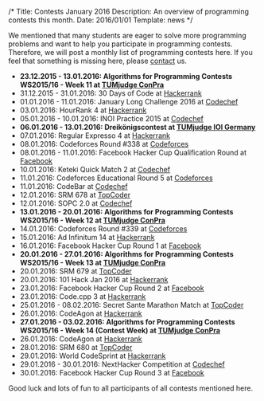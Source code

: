 /*
Title: Contests January 2016
Description: An overview of programming contests this month.
Date: 2016/01/01
Template: news
*/

We mentioned that many students are eager to solve more programming problems and want to help you participate in programming contests. Therefore, we will post a monthly list of programming contests here. If you feel that something is missing here, please [contact](/contact) us.

* **23.12.2015 - 13.01.2016: Algorithms for Programming Contests WS2015/16 - Week 11 at [TUMjudge ConPra](/conpra/)**
* 31.12.2015 - 31.01.2016: 30 Days of Code at [Hackerrank](https://www.hackerrank.com)
* 01.01.2016 - 11.01.2016: January Long Challenge 2016 at [Codechef](https://www.codechef.com)
* 03.01.2016: HourRank 4 at [Hackerrank](https://www.hackerrank.com)
* 05.01.2016 - 10.01.2016: INOI Practice 2015 at [Codechef](https://www.codechef.com)
* **06.01.2016 - 13.01.2016: Dreikönigscontest at [TUMjudge IOI Germany](/ioide/)**
* 07.01.2016: Regular Expresso 4 at [Hackerrank](https://www.hackerrank.com)
* 08.01.2016: Codeforces Round #338 at [Codeforces](http://www.codeforces.com)
* 08.01.2016 - 11.01.2016: Facebook Hacker Cup Qualification Round at [Facebook](https://www.facebook.com/hackercup)
* 10.01.2016: Keteki Quick Match 2 at [Codechef](https://www.codechef.com)
* 11.01.2016: Codeforces Educational Round 5 at [Codeforces](http://www.codeforces.com)
* 11.01.2016: CodeBar at [Codechef](https://www.codechef.com)
* 12.01.2016: SRM 678 at [TopCoder](https://www.topcoder.com)
* 12.01.2016: SOPC 2.0 at [Codechef](https://www.codechef.com)
* **13.01.2016 - 20.01.2016: Algorithms for Programming Contests WS2015/16 - Week 12 at [TUMjudge ConPra](/conpra/)**
* 14.01.2016: Codeforces  Round #339 at [Codeforces](http://www.codeforces.com)
* 15.01.2016: Ad Infinitum 14 at [Hackerrank](https://www.hackerrank.com)
* 16.01.2016: Facebook Hacker Cup Round 1 at [Facebook](https://www.facebook.com/hackercup)
* **20.01.2016 - 27.01.2016: Algorithms for Programming Contests WS2015/16 - Week 13 at [TUMjudge ConPra](/conpra/)**
* 20.01.2016: SRM 679 at [TopCoder](https://www.topcoder.com)
* 20.01.2016: 101 Hack Jan 2016 at [Hackerrank](https://www.hackerrank.com)
* 23.01.2016: Facebook Hacker Cup Round 2 at [Facebook](https://www.facebook.com/hackercup)
* 23.01.2016: Code.cpp 3 at [Hackerrank](https://www.hackerrank.com)
* 25.01.2016 - 08.02.2016: Secret Sante Marathon Match at [TopCoder](https://www.topcoder.com)
* 26.01.2016: CodeAgon at [Hackerrank](https://www.hackerrank.com)
* **27.01.2016 - 03.02.2016: Algorithms for Programming Contests WS2015/16 - Week 14 (Contest Week) at [TUMjudge ConPra](/conpra/)**
* 26.01.2016: CodeAgon at [Hackerrank](https://www.hackerrank.com)
* 28.01.2016: SRM 680 at [TopCoder](https://www.topcoder.com)
* 29.01.2016: World CodeSprint at [Hackerrank](https://www.hackerrank.com)
* 29.01.2016 - 30.01.2016: NextHacker Competition at [Codechef](https://www.codechef.com)
* 30.01.2016: Facebook Hacker Cup Round 3 at [Facebook](https://www.facebook.com/hackercup)

Good luck and lots of fun to all participants of all contests mentioned here.

<!--
Sources:
https://judge.in.tum.de/contests
https://www.hackerrank.com/contests
https://www.codechef.com/contests
http://codeforces.com/contests
https://www.topcoder.com/community/events/
https://www.facebook.com/hackercup/
https://code.google.com/codejam
-->